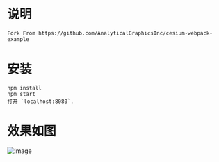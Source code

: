 # 说明
	Fork From https://github.com/AnalyticalGraphicsInc/cesium-webpack-example
# 安装
	npm install
	npm start
	打开 `localhost:8080`.
# 效果如图
![image](https://user-images.githubusercontent.com/20126997/70115488-cab73380-169a-11ea-9267-ecc0ac9bee0d.png)
